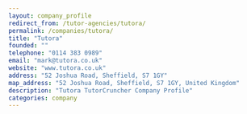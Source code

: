 ```yaml
---
layout: company_profile
redirect_from: /tutor-agencies/tutora/
permalink: /companies/tutora/
title: "Tutora"
founded: ""
telephone: "0114 383 0989"
email: "mark@tutora.co.uk"
website: "www.tutora.co.uk"
address: "52 Joshua Road, Sheffield, S7 1GY"
map_address: "52 Joshua Road, Sheffield, S7 1GY, United Kingdom"
description: "Tutora TutorCruncher Company Profile"
categories: company
---
```


